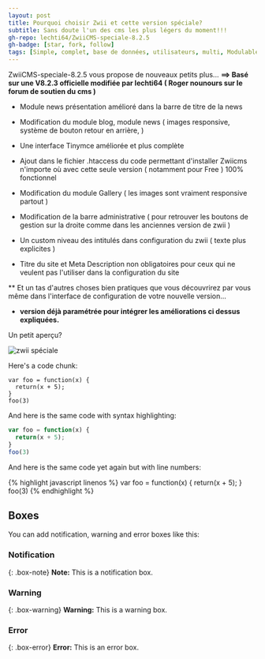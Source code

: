 ```yaml
---
layout: post
title: Pourquoi choisir Zwii et cette version spéciale?
subtitle: Sans doute l'un des cms les plus légers du moment!!!
gh-repo: lechti64/ZwiiCMS-speciale-8.2.5
gh-badge: [star, fork, follow]
tags: [Simple, complet, base de données, utilisateurs, multi, Modulable, Gestionnaire de fichiers]
---
```


ZwiiCMS-speciale-8.2.5 vous propose de nouveaux petits plus...
**==> Basé sur une V8.2.3 officielle modifiée par lechti64  ( Roger nounours sur le forum de soutien du cms )**

*  Module news présentation amélioré dans la barre de titre de la news

*  Modification du module blog, module news ( images responsive, système de bouton retour en arrière,  )

*  Une interface Tinymce améliorée et plus complète

*  Ajout dans le fichier .htaccess du code permettant d'installer Zwiicms n'importe où avec cette seule version ( notamment pour Free ) 100% fonctionnel

*  Modification du module Gallery ( les images sont vraiment responsive partout )

*  Modification de la barre administrative ( pour retrouver les boutons de gestion sur la droite comme dans les anciennes version de zwii )

*  Un custom niveau des intitulés dans configuration du zwii ( texte plus explicites )

*  Titre du site et Meta Description non obligatoires pour ceux qui ne veulent pas l'utiliser dans la configuration du site

**  Et un tas d'autres choses bien pratiques que vous découvrirez par vous même dans l'interface de configuration de votre nouvelle version...

*  **version déjà paramétrée pour intégrer les améliorations ci dessus expliquées.**


Un petit aperçu?

![zwii spéciale](http://forum.zwiicms.com/uploads/monthly_2018_02/2.png.8c8339a2cadbe18147c42cb0bde685a5.png  "zwii spéciale")

Here's a code chunk:

~~~
var foo = function(x) {
  return(x + 5);
}
foo(3)
~~~

And here is the same code with syntax highlighting:

```javascript
var foo = function(x) {
  return(x + 5);
}
foo(3)
```

And here is the same code yet again but with line numbers:

{% highlight javascript linenos %}
var foo = function(x) {
  return(x + 5);
}
foo(3)
{% endhighlight %}

## Boxes
You can add notification, warning and error boxes like this:

### Notification

{: .box-note}
**Note:** This is a notification box.

### Warning

{: .box-warning}
**Warning:** This is a warning box.

### Error

{: .box-error}
**Error:** This is an error box.
